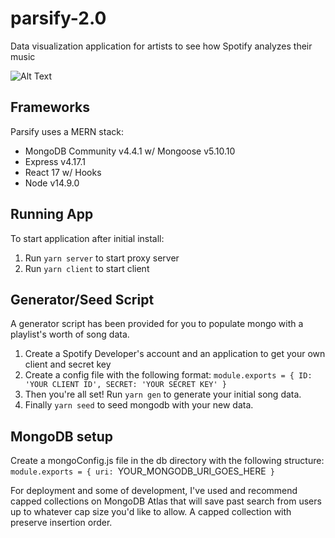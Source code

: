 # parsify-2.0
Data visualization application for artists to see how Spotify analyzes their music

![Alt Text](https://media.giphy.com/media/ucIGMv4MhC1BJBMYVq/giphy.gif)

## Frameworks
Parsify uses a MERN stack:
- MongoDB Community v4.4.1 w/ Mongoose v5.10.10
- Express v4.17.1
- React 17 w/ Hooks
- Node v14.9.0

## Running App
To start application after initial install:
1. Run `yarn server` to start proxy server
2. Run `yarn client` to start client

## Generator/Seed Script
A generator script has been provided for you to populate mongo with a playlist's worth of song data.
1. Create a Spotify Developer's account and an application to get your own client and secret key
2. Create a config file with the following format:
`module.exports = {
  ID: 'YOUR CLIENT ID',
  SECRET: 'YOUR SECRET KEY'
}`
3. Then you're all set!  Run `yarn gen` to generate your initial song data.
4. Finally `yarn seed` to seed mongodb with your new data.

## MongoDB setup
Create a mongoConfig.js file in the db directory with the following structure:
`module.exports = {
  uri: `YOUR_MONGODB_URI_GOES_HERE`
}`

For deployment and some of development, I've used and recommend capped collections on MongoDB Atlas that will save past search from users up to whatever cap size you'd like to allow.  A capped collection with preserve insertion order.